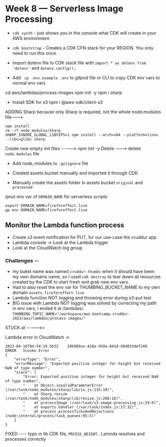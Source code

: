 # Week 8 — Serverless Image Processing

- `cdk synth` - just shows you in the console what CDK will create in your AWS environment.

- `cdk bootstrap` - Creates a CDK CFN stack for your REGION. You only need to run this once.

- Import dotenv file to CDK stack file with `import * as dotenv from 'dotenv'` and `dotenv.config();`

- Add ` cp .env.example .env` to gitpod file or CLI to copy CDK env vars to normal env vars

cd aws/lambdas/process-images
npm init -y
npm i sharp
- Install SDK for s3
npm i @aws-sdk/client-s3

ADDING Sharp because only Sharp is required, not the whole node.modules file--->
```
npm install
rm -rf node_modules/sharp
SHARP_IGNORE_GLOBAL_LIBVIPS=1 npm install --arch=x64 --platform=linux --libc=glibc sharp
```
Create new empty init files ----->
npm init -y
Delete --->
delete `node.modules` file



- Add node_modules to `.gitignore` file


- Created assets bucket manually and imported it through CDK.
- Manually create the assets folder in assets bucket `original` and `processed`

ipnut env var of `DOMAIN_NAME` for serverless scripts

```
export DOMAIN_NAME=fireforeffect.live
gp env DOMAIN_NAME=fireforeffect.live
```

## Monitor the Lambda function process
- Create s3 event notification for PUT, for our use-case the cruddur app
- Lambda console -> Look at the Lambda trigger
- Look at the CloudWatch log group

### Challenges --
- my buket name was named `cruddur-thumbs` when it should have been my own domains name, so I used `cdk destroy` to tear down all resources created by the CDK to start fresh and grab new env vars.
- Had to also reset the env var for THUMBING_BUCKET_NAME to my own domain `assets.fireforeffect.live`
- Lambda function NOT logging and throwing error during s3-put test
- BIG issue with Lambda NOT logging was solved by correcting my path in env vars, I ended it at /lambdas/.
`THUMBING_TOPIC_NAME="/workspace/aws-bootcamp-cruddur-2023/aws/lambdas/process-images/"`

STUCK at ----->>

Lambda error in CloudWatch ->
```
2023-04-16T04:54:19.563Z	24b989ce-418a-459a-841d-d9d033def249	ERROR	Invoke Error 	
{
    "errorType": "Error",
    "errorMessage": "Expected positive integer for height but received NaN of type number",
    "stack": [
        "Error: Expected positive integer for height but received NaN of type number",
        "    at Object.invalidParameterError (/var/task/node_modules/sharp/lib/is.js:135:10)",
        "    at Sharp.resize (/var/task/node_modules/sharp/lib/resize.js:268:16)",
        "    at processImage (/var/task/s3-image-processing.js:29:6)",
        "    at exports.handler (/var/task/index.js:27:32)",
        "    at process.processTicksAndRejections (node:internal/process/task_queues:95:5)"
    ]
}
```

FIXED ---- typo in lib CDK file, `PRCESS_HEIGHT`.. Lamnda resolves and processes correctly
